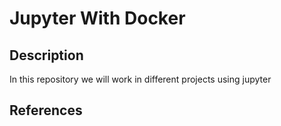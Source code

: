 # Jupyter With Docker

## Description
In this repository we will work in different projects using jupyter 

## References

